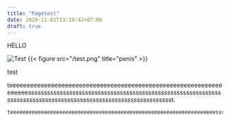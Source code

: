 ```yaml
---
title: "Pagetest"
date: 2020-11-01T13:19:42+07:00
draft: true
---
```


HELLO

![Test](/test.png)
{{< figure src="/test.png" title="penis" >}}

test

teeeeeeeeeeeeeeeeeeeeeeeeeeeeeeeeeeeeeeeeeeeeeeeeeeeeeeeeeeeeeeeeeeessssssssssssssssssssssssssssssssssssssssssssssssssssssssssssssssssssssssssssssssssssssssssssssssssssssssssssssssst.

```
teeeeeeeeeeeeeeeeeeeeeeeeeeeeeeeeeeeeeeeeeeeeeeeeeeeeeeeeeeeeeeeeeeessssssssssssssssssssssssssssssssssssssssssssssssssssssssssssssssssssssssssssssssssssssssssssssssssssssssssssssssst. 
```